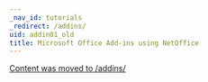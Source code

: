 ```yaml
---
_nav_id: tutorials
_redirect: /addins/
uid: addin01_old
title: Microsoft Office Add-ins using NetOffice
---
```


[Content was moved to /addins/](/addins/)